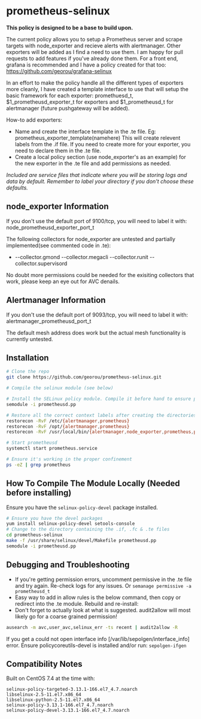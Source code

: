 # prometheus-selinux

**This policy is designed to be a base to build upon.** 

The current policy allows you to setup a Prometheus server and scrape targets with node_exporter and recieve alerts with alertmanager. Other exporters will be added as I find a need to use them. I am happy for pull requests to add features if you've already done them. For a front end, grafana is recommended and I have a policy created for that too: https://github.com/georou/grafana-selinux

In an effort to make the policy handle all the different types of exporters more cleanly, I have created a template interface to use that will setup the basic framework for each exporter:
promethuesd_t, $1_prometheusd_exporter_t for exporters and $1_prometheusd_t for alertmanager (future pushgateway will be added).

How-to add exporters:
* Name and create the interface template in the .te file. Eg: prometheus_exporter_template(namehere) This will create relevent labels from the .if file. If you need to create more for your exporter, you need to declare them in the .te file.
* Create a local policy section (use node_exporter's as an example) for the new exporter in the .te file and add permissions as needed.

*Included are service files that indicate where you will be storing logs and data by default. Remember to label your directory if you don't choose these defaults.*


## node_exporter Information
If you don't use the default port of 9100/tcp, you will need to label it with: node_prometheusd_exporter_port_t

The following collectors for node_exporter are untested and partially implemented(see commented code in .te):
* --collector.gmond --collector.megacli --collector.runit --collector.supervisord

No doubt more permissions could be needed for the exisiting collectors that work, please keep an eye out for AVC denails.

## Alertmanager Information
If you don't use the default port of 9093/tcp, you will need to label it with: alertmanager_prometheusd_port_t

The default mesh address does work but the actual mesh functionality is currently untested. 

## Installation
```sh
# Clone the repo
git clone https://github.com/georou/prometheus-selinux.git

# Compile the selinux module (see below)

# Install the SELinux policy module. Compile it before hand to ensure proper compatibility (see below)
semodule -i prometheusd.pp

# Restore all the correct context labels after creating the directories and setting owner,group permissions
restorecon -RvF /etc/{alertmanager,prometheus}
restorecon -RvF /opt/{alertmanager,prometheus}
restorecon -RvF /usr/local/bin/{alertmanager,node_exporter,prometheus,promtool}

# Start prometheusd
systemctl start prometheus.service

# Ensure it's working in the proper confinement
ps -eZ | grep prometheus
```

## How To Compile The Module Locally (Needed before installing)
Ensure you have the `selinux-policy-devel` package installed.
```sh
# Ensure you have the devel packages
yum install selinux-policy-devel setools-console
# Change to the directory containing the .if, .fc & .te files
cd prometheus-selinux
make -f /usr/share/selinux/devel/Makefile prometheusd.pp
semodule -i prometheusd.pp
```

## Debugging and Troubleshooting

* If you're getting permission errors, uncomment permissive in the .te file and try again. Re-check logs for any issues. Or `semanage permissive -a prometheusd_t`
* Easy way to add in allow rules is the below command, then copy or redirect into the .te module. Rebuild and re-install:
* Don't forget to actually look at what is suggested. audit2allow will most likely go for a coarse grained permission!

```sh
ausearch -m avc,user_avc,selinux_err -ts recent | audit2allow -R
```
If you get a could not open interface info [/var/lib/sepolgen/interface_info] error. 
Ensure policycoreutils-devel is installed and/or run: `sepolgen-ifgen`

## Compatibility Notes
Built on CentOS 7.4 at the time with:
```
selinux-policy-targeted-3.13.1-166.el7_4.7.noarch
libselinux-2.5-11.el7.x86_64
libselinux-python-2.5-11.el7.x86_64
selinux-policy-3.13.1-166.el7_4.7.noarch
selinux-policy-devel-3.13.1-166.el7_4.7.noarch
```
